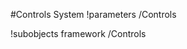 <!-- MOOSE System Documentation Stub: Remove this when content is added. -->
#Controls System
!parameters /Controls

!subobjects framework /Controls

